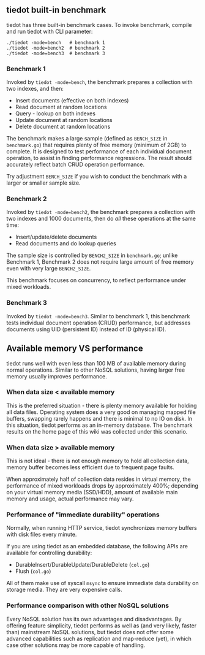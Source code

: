 ## tiedot built-in benchmark

tiedot has three built-in benchmark cases. To invoke benchmark, compile and run tiedot with CLI parameter:

    ./tiedot -mode=bench   # benchmark 1
    ./tiedot -mode=bench2  # benchmark 2
    ./tiedot -mode=bench3  # benchmark 3

### Benchmark 1

Invoked by `tiedot -mode=bench`, the benchmark prepares a collection with two indexes, and then:

- Insert documents (effective on both indexes)
- Read document at random locations
- Query - lookup on both indexes
- Update document at random locations
- Delete document at random locations

The benchmark makes a large sample (defined as `BENCH_SIZE` in `benchmark.go`) that requires plenty of free memory (minimum of 2GB) to complete. It is designed to test performance of each individual document operation, to assist in finding performance regressions. The result should accurately reflect batch CRUD operation performance.

Try adjustment `BENCH_SIZE` if you wish to conduct the benchmark with a larger or smaller sample size.

### Benchmark 2

Invoked by `tiedot -mode=bench2`, the benchmark prepares a collection with two indexes and 1000 documents, then do *all* these operations at the same time:

- Insert/update/delete documents
- Read documents and do lookup queries

The sample size is controlled by `BENCH2_SIZE` in `benchmark.go`; unlike Benchmark 1, Benchmark 2 does not require large amount of free memory even with very large `BENCH2_SIZE`.

This benchmark focuses on concurrency, to reflect performance under mixed workloads.

### Benchmark 3

Invoked by `tiedot -mode=bench3`. Similar to benchmark 1, this benchmark tests individual document operation (CRUD) performance, but addresses documents using UID (persistent ID) instead of ID (physical ID).

## Available memory VS performance

tiedot runs well with even less than 100 MB of available memory during normal operations. Similar to other NoSQL solutions, having larger free memory usually improves performance.

### When data size < available memory

This is the preferred situation - there is plenty memory available for holding all data files. Operating system does a very good on managing mapped file buffers, swapping rarely happens and there is minimal to no IO on disk. In this situation, tiedot performs as an in-memory database. The benchmark results on the home page of this wiki was collected under this scenario.

### When data size > available memory

This is not ideal - there is not enough memory to hold all collection data, memory buffer becomes less efficient due to frequent page faults.

When approximately half of collection data resides in virtual memory, the performance of mixed workloads drops by approximately 400%; depending on your virtual memory media (SSD/HDD), amount of available main memory and usage, actual performance may vary.

### Performance of "immediate durability" operations

Normally, when running HTTP service, tiedot synchronizes memory buffers with disk files every minute.

If you are using tiedot as an embedded database, the following APIs are available for controlling durability:

* DurableInsert/DurableUpdate/DurableDelete (`col.go`)
* Flush (`col.go`)

All of them make use of syscall `msync` to ensure immediate data durability on storage media. They are very expensive calls.

### Performance comparison with other NoSQL solutions

Every NoSQL solution has its own advantages and disadvantages. By offering feature simplicity, tiedot performs as well as (and very likely, faster than) mainstream NoSQL solutions, but tiedot does not offer some advanced capabilities such as replication and map-reduce (yet), in which case other solutions may be more capable of handling.
